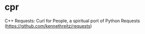 # cpr
C++ Requests: Curl for People, a spiritual port of Python Requests (https://github.com/kennethreitz/requests)
